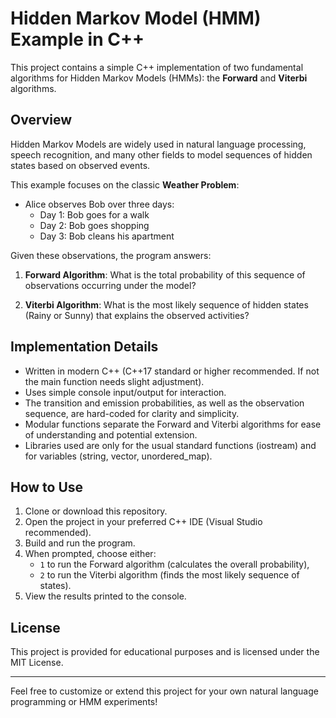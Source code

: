 # Hidden Markov Model (HMM) Example in C++

This project contains a simple C++ implementation of two fundamental algorithms for Hidden Markov Models (HMMs): the **Forward** and **Viterbi** algorithms.

## Overview

Hidden Markov Models are widely used in natural language processing, speech recognition, and many other fields to model sequences of hidden states based on observed events.

This example focuses on the classic **Weather Problem**:

- Alice observes Bob over three days:
  - Day 1: Bob goes for a walk
  - Day 2: Bob goes shopping
  - Day 3: Bob cleans his apartment

Given these observations, the program answers:

1. **Forward Algorithm**: What is the total probability of this sequence of observations occurring under the model?

2. **Viterbi Algorithm**: What is the most likely sequence of hidden states (Rainy or Sunny) that explains the observed activities?

## Implementation Details

- Written in modern C++ (C++17 standard or higher recommended. If not the main function needs slight adjustment).
- Uses simple console input/output for interaction.
- The transition and emission probabilities, as well as the observation sequence, are hard-coded for clarity and simplicity.
- Modular functions separate the Forward and Viterbi algorithms for ease of understanding and potential extension.
- Libraries used are only for the usual standard functions (iostream) and for variables (string, vector, unordered_map).

## How to Use

1. Clone or download this repository.
2. Open the project in your preferred C++ IDE (Visual Studio recommended).
3. Build and run the program.
4. When prompted, choose either:
   - `1` to run the Forward algorithm (calculates the overall probability),
   - `2` to run the Viterbi algorithm (finds the most likely sequence of states).
5. View the results printed to the console.

## License

This project is provided for educational purposes and is licensed under the MIT License.

---

Feel free to customize or extend this project for your own natural language programming or HMM experiments!
